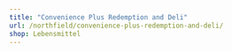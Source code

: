 ```yaml
---
title: "Convenience Plus Redemption and Deli"
url: /northfield/convenience-plus-redemption-and-deli/
shop: Lebensmittel
---
```

